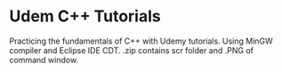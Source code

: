 # Udem C++ Tutorials
Practicing the fundamentals of C++ with Udemy tutorials. Using MinGW compiler and Eclipse IDE CDT. .zip contains scr folder and .PNG of command window.
